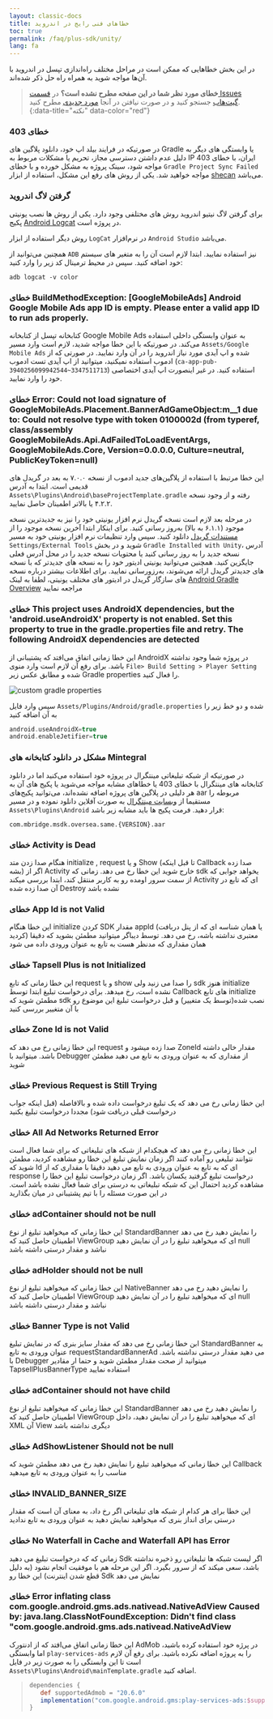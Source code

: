 ```yaml
---
layout: classic-docs
title: خطاهای فنی رایج در اندروید
toc: true
permalink: /faq/plus-sdk/unity/
lang: fa
---
```


در این بخش خطاهایی که ممکن‌ است در مراحل مختلف راه‌اندازی تپسل در اندروید با آن‌ها مواجه شوید به همراه راه‌ حل ذکر شده‌اند.

> **خطای مورد نظر شما در این صفحه مطرح نشده است؟** در [قسمت Issues گیت‌هاب](https://github.com/tapsellorg/TapsellPlusSDK-UnitySample2019/issues?q=is%3Aissue) جستجو کنید و در صورت نیافتن در آنجا [مورد جدیدی](https://github.com/tapsellorg/TapsellPlusSDK-UnitySample2019/issues/new/choose) مطرح کنید.
{:data-title="نکته" data-color="red"}

### خطای 403

در صورتیکه در فرایند بیلد اپ خود، دانلود پلاگین های Gradle یا وابستگی های دیگر به دلیل عدم داشتن دسترسی مجاز، تحریم یا مشکلات مربوط به IP ایران، با خطای 403 مواجه شود، سینک پروژه به مشکل خورده و با خطای `Gradle Project Sync Failed` مواجه خواهید شد. یکی از روش های رفع این مشکل، استفاده از ابزار [shecan](https://shecan.ir/) می‌باشد.

### گرفتن لاگ اندروید

 برای گرفتن لاگ نیتیو اندروید روش های مختلفی وجود دارد. یکی از روش ها نصب یونیتی پکیج [Android Logcat](https://docs.unity3d.com/Packages/com.unity.mobile.android-logcat@0.1/manual/index.html) در پروژه است.
 
روش دیگر استفاده از ابزار `LogCat` در نرم‌افزار `Android Studio` می‌باشد.

همچنین می‌توانید از `ADB` نیز استفاده نمایید. ابتدا لازم است آن را به متغیر های سیستم خود اضافه کنید. سپس در محیط ترمینال کد زیر را وارد کنید:

`adb logcat -v color`

### خطای BuildMethodException: [GoogleMobileAds] Android Google Mobile Ads app ID is empty. Please enter a valid app ID to run ads properly.
کتابخانه تپسل از کتابخانه Google Mobile Ads به عنوان وابستگی داخلی استفاده می‌کند. در صورتیکه با این خطا مواجه شدید، لازم است وارد مسیر `Assets/Google Mobile Ads` شده و اپ آیدی مورد نیاز اندروید را در آن وارد نمایید. در صورتی که از ادموب استفاده نمیکنید، میتوانید از اپ آیدی تست ادموب (`ca-app-pub-3940256099942544~3347511713`) استفاده کنید. در غیر اینصورت اپ آیدی اختصاصی خود را وارد نمایید.  

### خطای Error: Could not load signature of GoogleMobileAds.Placement.BannerAdGameObject:<AddCallbacks>m__1 due to: Could not resolve type with token 0100002d (from typeref, class/assembly GoogleMobileAds.Api.AdFailedToLoadEventArgs, GoogleMobileAds.Core, Version=0.0.0.0, Culture=neutral, PublicKeyToken=null)
این خطا مرتبط با استفاده از پلاگین‌های جدید ادموب از نسخه ۷.۰.۰ به بعد در گریدل های قدیمی است. ابتدا به آدرس `Assets\Plugins\Android\baseProjectTemplate.gradle` رفته و از وجود نسخه ۴.۲.۲ یا بالاتر اطمینان حاصل نمایید. 

در مرحله بعد لازم است نسخه گریدل نرم افزار یونیتی خود را نیز به جدیدترین نسخه موجود (۶.۱.۱ به بالا) به‌روز رسانی کنید. برای اینکار ابتدا آخرین نسخه موجود را از [مستندات گریدل](https://gradle.org/releases/) دانلود کنید. سپس وارد تنظیمات نرم افزار یونیتی خود به مسیر `Settings/External Tools` شوید و در بخش `Gradle Installed with Unity`، آدرس نسخه جدید را به روز رسانی کنید یا محتویات نسخه جدید را در محل آدرس فعلی جایگزین کنید.
همچنین می‌توانید یونیتی ادیتور خود را به نسخه های جدیدتر که با نسخه های جدیدتر گریدل ارائه می‌شوند، به‌رزو‌رسانی نمایید.
برای اطلاعات بیشتر درباره نسخه های سازگار گریدل در ادیتور های مختلف یونیتی، لطفا به لینک [Android Gradle Overview](https://docs.unity3d.com/2023.2/Documentation/Manual/android-gradle-overview.html) مراجعه نمایید 

### خطای This project uses AndroidX dependencies, but the 'android.useAndroidX' property is not enabled. Set this property to true in the gradle.properties file and retry. The following AndroidX dependencies are detected

  این خطا زمانی اتفاق می‌افتد که پشتیبانی از AndroidX در پروژه شما وجود نداشته باشد. برای رفع آن لازم است وارد منوی `File> Build Setting > Player Setting` شده و مطابق عکس زیر Gradle properties را فعال کنید.

<img src="https://user-images.githubusercontent.com/21319971/151448756-73085e25-566d-406b-8fea-d2d599ff718a.png"  alt='custom gradle properties'/>

سپس وارد فایل `Assets/Plugins/Android/gradle.properties` شده و دو خط زیر را به آن اضافه کنید
```gradle
android.useAndroidX=true
android.enableJetifier=true
```

### مشکل در دانلود کتابخانه های Mintegral

در صورتیکه از شبکه تبلیغاتی مینتگرال در پروژه خود استفاده می‌کنید اما در دانلود کتابخانه های مینتگرال با خطای 403 یا خطاهای مشابه مواجه می‌شوید یا پکیج های آن به هر دلیلی در پلاگین های پروژه اضافه نشده‌اند، می‌توانید پکیج‌های aar مربوطه را مستقیما از [وبسایت مینتگرال](https://dev.mintegral.com/doc/index.html?file=sdk-m_sdk-android&lang=en) به صورت آفلاین دانلود نموده و در مسیر `Assets\Plugins\Android` قرار دهید.
فرمت پکیج ها باید مشابه زیر باشد:

`com.mbridge.msdk.oversea.same.{VERSION}.aar`

### خطای Activity is Dead

 هنگام صدا زدن متد initialize , request و یا Show (تا قبل اینکه  Callback صدا زده بشه) اگر از Activity خارج شوید این خطا رخ می دهد.
زمانی که sdk یخواهد جوابی که از سمت سرور اومده رو به کاربر منتقل کند، ابتدا بررسی میکند Activity ای که تابع در آن صدا زده شده Destroy نشده باشد

### خطای App Id is not Valid

این خطا هنگام initialize کردن SDK مقدار appId (یا همان شناسه ای که از پنل دربافت کردید) معتبری نداشته باشه، رخ می دهد. 
توسط دیباگر میتوانید مطمئن بشوید که دقیقا همان مقداری که مدنظر هست به تابع به عنوان ورودی داده می شود

### خطای Tapsell Plus is not Initialized

این خطا زمانی که تابع request و یا show را صدا می زنید ولی sdk هنوز initialize نشده است، رخ میدهد.
 برای درخواست تبلیغ ابتدا توسط Callback های تابع initialize مطمئن شوید که sdk نصب شده(توسط یک متغییر) و قبل درخواست تبلیغ این موضوع رو با آن متغییر بررسی کنید

### خطای Zone Id is not Valid

این خطا زمانی رخ می دهد که request صدا زده میشود و ZoneId مقدار خالی داشته باشد. 
میتوانید با Debugger از مقداری که به عنوان ورودی به تابع می دهید مطمئن شوید

### خطای Previous Request is Still Trying

این خطا زمانی رخ می دهد که یک تبلیغ درخواست داده شده و بالافاصله (قبل اینکه جواب درخواست قبلی دربافت شود) مجددا درخواست تبلیغ بکنید

### خطای All Ad Networks Returned Error

این خطا زمانی رخ می دهد که هیچکدام از شبکه های تبلیغاتی که برای شما فعال است نتوانند تبلیغی رو آماده کنند
اگر زمان نمایش تبلیغ این خطا رو مشاهده کردید، مطمئن شوید که Id ای که به تابع به عنوان ورودی به تابع می دهید دقیقا با مقداری که از response درخواست تبلیغ گرفتید یکسان باشد. 
اگر زمان درخواست تبلیغ این خطا را مشاهده کردید احتمال این که شبکه تبلیغاتی به درستی برای شما فعال نشده باشد است. 
در این صورت مسئله را با تیم پشتیبانی در میان بگذارید

### خطای adContainer should not be null

این خطا زمانی که میخواهید تبلیغ از نوع StandardBanner را نمایش دهید رخ می دهد
اطمینان حاصل کنید که ViewGroup ای که میخواهید تبلیغ را در آن نمایش دهید null نباشد و مقدار درستی داشته باشد

### خطای adHolder should not be null

این خطا زمانی که میخواهید تبلیغ از نوع NativeBanner را نمایش دهید رخ می دهد
اطمینان حاصل کنید که ViewGroup ای که میخواهید تبلیغ را در آن نمایش دهید null نباشد و مقدار درستی داشته باشد

### خطای Banner Type is not Valid

ابن خطا زمانی رخ می دهد که مقدار سایز بنری که در نمایش تبلیغ StandardBanner به عنوان ورودی به تابع requestStandardBannerAd می دهید مقدار درستی نداشته باشد.
با Debugger میتوانید از صحت مقدار مطمئن شوید و حتما ار مقادیر TapsellPlusBannerType استفاده نمایید

### خطای adContainer should not have child

این خطا زمانی که میخواهید تبلیغ از نوع StandardBanner را نمایش دهید رخ می دهد
اطمینان حاصل کنید که ViewGroup ای که میخواهید تبلیغ را در آن نمایش دهید، داخل XML آن View دیگری نداشته باشد

### خطای AdShowListener Should not be null

این خطا زمانی که میخواهید تبلیغ را نمایش دهید رخ می دهد
مطمئن شوید که Callback مناسب را به عنوان ورودی به تابع میدهید

### خطای INVALID_BANNER_SIZE

این خطا برای هر کدام از شبکه های تبلیغاتی اگر رخ داد، به معنای آن است که مقدار درستی برای انداز بنری که میخواهید نمایش دهید به عنوان ورودی به تابع ندادید

### خطای No Waterfall in Cache and Waterfall API has Error

زمانی که که درخواست تبلیغ می دهید Sdk اگر لیست شبکه ها تبلیغاتی رو ذخیره نداشته باشد، سعی میکند که از سرور بگیرد. اگر این مرحله هم با موفقیت انجام نشود (به دلیل قطع شدن اینترنت) این خطا رو  Sdk نمایش می دهد


### خطای Error inflating class com.google.android.gms.ads.nativead.NativeAdView Caused by: java.lang.ClassNotFoundException: Didn't find class "com.google.android.gms.ads.nativead.NativeAdView

این خطا زمانی اتفاق می‌افتد که از ادنتورک AdMob در پرژه خود استفاده کرده باشید، اما وابستگی `play-services-ads` را به پروژه اضافه نکرده باشید. برای رفع آن لازم است تا این وابستگی را به صورت زیر در فایل `Assets\Plugins\Android\mainTemplate.gradle` اضافه کنید.
> ```groovy
> dependencies {
>    def supportedAdmob = "20.6.0"
>    implementation("com.google.android.gms:play-services-ads:$supportedAdmob")
> }
> ```

